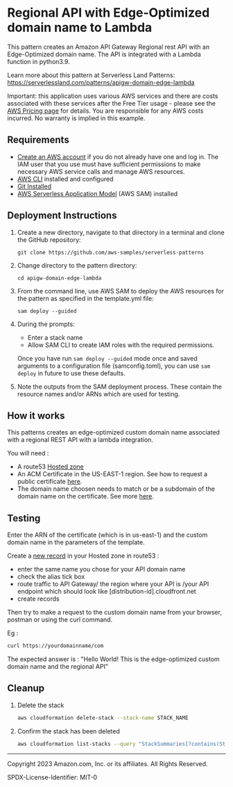 # Regional API with Edge-Optimized domain name to Lambda

This pattern creates an Amazon API Gateway Regional rest API with an Edge-Optimized domain name. The API is integrated with a Lambda function in python3.9.

Learn more about this pattern at Serverless Land Patterns: https://serverlessland.com/patterns/apigw-domain-edge-lambda

Important: this application uses various AWS services and there are costs associated with these services after the Free Tier usage - please see the [AWS Pricing page](https://aws.amazon.com/pricing/) for details. You are responsible for any AWS costs incurred. No warranty is implied in this example.

## Requirements

* [Create an AWS account](https://portal.aws.amazon.com/gp/aws/developer/registration/index.html) if you do not already have one and log in. The IAM user that you use must have sufficient permissions to make necessary AWS service calls and manage AWS resources.
* [AWS CLI](https://docs.aws.amazon.com/cli/latest/userguide/install-cliv2.html) installed and configured
* [Git Installed](https://git-scm.com/book/en/v2/Getting-Started-Installing-Git)
* [AWS Serverless Application Model](https://docs.aws.amazon.com/serverless-application-model/latest/developerguide/serverless-sam-cli-install.html) (AWS SAM) installed

## Deployment Instructions

1. Create a new directory, navigate to that directory in a terminal and clone the GitHub repository:
    ``` 
    git clone https://github.com/aws-samples/serverless-patterns
    ```
1. Change directory to the pattern directory:
    ```
    cd apigw-domain-edge-lambda
    ```
1. From the command line, use AWS SAM to deploy the AWS resources for the pattern as specified in the template.yml file:
    ```
    sam deploy --guided
    ```
1. During the prompts:
    * Enter a stack name
    * Allow SAM CLI to create IAM roles with the required permissions.

    Once you have run `sam deploy --guided` mode once and saved arguments to a configuration file (samconfig.toml), you can use `sam deploy` in future to use these defaults.

1. Note the outputs from the SAM deployment process. These contain the resource names and/or ARNs which are used for testing.

## How it works

This patterns creates an edge-optimized custom domain name associated with a regional REST API with a lambda integration.

You will need :

* A route53 [Hosted zone](https://docs.aws.amazon.com/Route53/latest/DeveloperGuide/CreatingHostedZone.html)
* An ACM Certificate in the US-EAST-1 region. See how to request a public certificate [here](https://docs.aws.amazon.com/acm/latest/userguide/gs-acm-request-public.html).
* The domain name choosen needs to match or be a subdomain of the domain name on the certificate. See more [here](https://docs.aws.amazon.com/apigateway/latest/developerguide/how-to-edge-optimized-custom-domain-name.html).

## Testing

Enter the ARN of the certificate (which is in us-east-1) and the custom domain name in the parameters of the template. 

Create a [new record](https://docs.aws.amazon.com/Route53/latest/DeveloperGuide/routing-to-api-gateway.html) in your Hosted zone in route53 :
* enter the same name you chose for your API domain name
* check the alias tick box
* route traffic to API Gateway/ the region where your API is /your API endpoint which should look like [distribution-id].cloudfront.net
* create records

Then try to make a request to the custom domain name from your browser, postman or using the curl command. 

Eg : 
```bash
curl https://yourdomainname/com
```

The expected answer is : "Hello World! This is the edge-optimized custom domain name and the regional API"

## Cleanup
 
1. Delete the stack
    ```bash
    aws cloudformation delete-stack --stack-name STACK_NAME
    ```
1. Confirm the stack has been deleted
    ```bash
    aws cloudformation list-stacks --query "StackSummaries[?contains(StackName,'STACK_NAME')].StackStatus"
    ```
----
Copyright 2023 Amazon.com, Inc. or its affiliates. All Rights Reserved.

SPDX-License-Identifier: MIT-0
